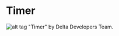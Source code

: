 # Timer
![alt tag](https://deltadevteam.files.wordpress.com/2016/04/icon_512x5122x.png?w=300&h=300)
"Timer" by Delta Developers Team. 
